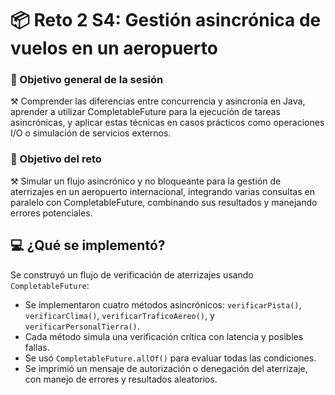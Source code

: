 # 📦 Reto 2 S4: Gestión asincrónica de vuelos en un aeropuerto

### 🎯 Objetivo general de la sesión
⚒️ Comprender las diferencias entre concurrencia y asincronía en Java, aprender a utilizar CompletableFuture para la ejecución de tareas asincrónicas, y aplicar estas técnicas en casos prácticos como operaciones I/O o simulación de servicios externos.

### 🎯 Objetivo del reto
⚒️ Simular un flujo asincrónico y no bloqueante para la gestión de aterrizajes en un aeropuerto internacional, integrando varias consultas en paralelo con CompletableFuture, combinando sus resultados y manejando errores potenciales.

## 💻 ¿Qué se implementó?
Se construyó un flujo de verificación de aterrizajes usando `CompletableFuture`:
- Se implementaron cuatro métodos asincrónicos: `verificarPista()`, `verificarClima()`, `verificarTraficoAereo()`, y `verificarPersonalTierra()`.
- Cada método simula una verificación crítica con latencia y posibles fallas.
- Se usó `CompletableFuture.allOf()` para evaluar todas las condiciones.
- Se imprimió un mensaje de autorización o denegación del aterrizaje, con manejo de errores y resultados aleatorios.
